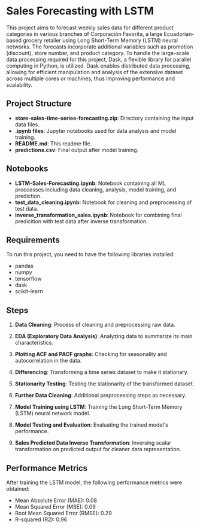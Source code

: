# Sales Forecasting with LSTM

This project aims to forecast weekly sales data for different product categories in various branches of Corporación Favorita, a large Ecuadorian-based grocery retailer using Long Short-Term Memory (LSTM) neural networks. The forecasts incorporate additional variables such as promotion (discount), store number, and product category. To handle the large-scale data processing required for this project, Dask, a flexible library for parallel computing in Python, is utilized. Dask enables distributed data processing, allowing for efficient manipulation and analysis of the extensive dataset across multiple cores or machines, thus improving performance and scalability.

## Project Structure

- **store-sales-time-series-forecasting.zip**: Directory containing the input data files.
- **.ipynb files**: Jupyter notebooks used for data analysis and model training.
- **README.md**: This readme file.
- **predictions.csv**: Final output after model training.

## Notebooks

- **LSTM-Sales-Forecasting.ipynb**: Notebook containing all ML proccesses including data cleaning, analysis, model training, and prediction.
- **test_data_cleaning.ipynb**: Notebook for cleaning and preprocessing of test data.
- **inverse_transformation_sales.ipynb**: Notebook for combining final predicition with test data after inverse transformation.

## Requirements

To run this project, you need to have the following libraries installed:

- pandas 
- numpy
- tensorflow
- dask
- scikit-learn

## Steps

1. **Data Cleaning**: Process of cleaning and preprocessing raw data.
   
2. **EDA (Exploratory Data Analysis)**: Analyzing data to summarize its main characteristics.

3. **Plotting ACF and PACF graphs**: Checking for seasonality and autocorrelation in the data.

4. **Differencing**: Transforming a time series dataset to make it stationary.

5. **Stationarity Testing**: Testing the stationarity of the transformed dataset.

6. **Further Data Cleaning**: Additional preprocessing steps as necessary.

7. **Model Training using LSTM**: Training the Long Short-Term Memory (LSTM) neural network model.

8. **Model Testing and Evaluation**: Evaluating the trained model's performance.

9. **Sales Predicted Data Inverse Transformation**: Inversing scalar transformation on predicted output for cleaner data representation.

## Performance Metrics

After training the LSTM model, the following performance metrics were obtained:

- Mean Absolute Error (MAE): 0.08
- Mean Squared Error (MSE): 0.09
- Root Mean Squared Error (RMSE): 0.29
- R-squared (R2): 0.96


